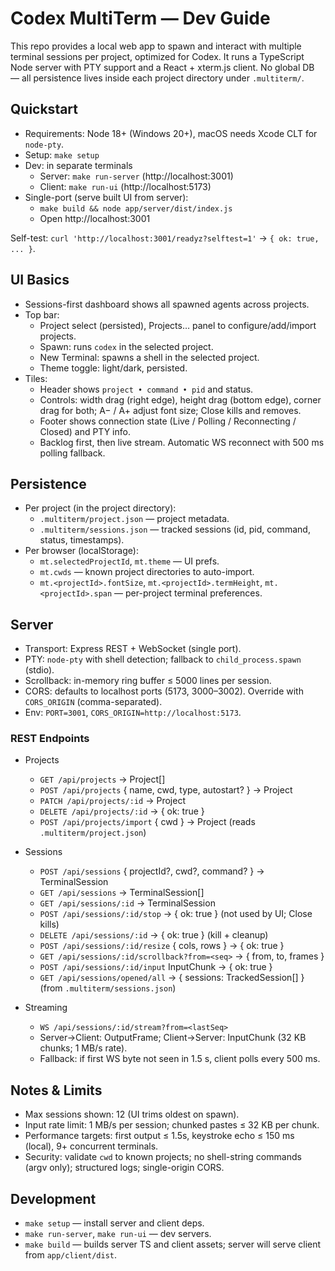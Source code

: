 # Codex MultiTerm — Dev Guide

This repo provides a local web app to spawn and interact with multiple terminal sessions per project, optimized for Codex. It runs a TypeScript Node server with PTY support and a React + xterm.js client. No global DB — all persistence lives inside each project directory under `.multiterm/`.

## Quickstart

- Requirements: Node 18+ (Windows 20+), macOS needs Xcode CLT for `node-pty`.
- Setup: `make setup`
- Dev: in separate terminals
  - Server: `make run-server` (http://localhost:3001)
  - Client: `make run-ui` (http://localhost:5173)
- Single-port (serve built UI from server):
  - `make build && node app/server/dist/index.js`
  - Open http://localhost:3001

Self-test: `curl 'http://localhost:3001/readyz?selftest=1'` → `{ ok: true, ... }`.

## UI Basics

- Sessions-first dashboard shows all spawned agents across projects.
- Top bar:
  - Project select (persisted), Projects… panel to configure/add/import projects.
  - Spawn: runs `codex` in the selected project.
  - New Terminal: spawns a shell in the selected project.
  - Theme toggle: light/dark, persisted.
- Tiles:
  - Header shows `project • command • pid` and status.
  - Controls: width drag (right edge), height drag (bottom edge), corner drag for both; A− / A+ adjust font size; Close kills and removes.
  - Footer shows connection state (Live / Polling / Reconnecting / Closed) and PTY info.
  - Backlog first, then live stream. Automatic WS reconnect with 500 ms polling fallback.

## Persistence

- Per project (in the project directory):
  - `.multiterm/project.json` — project metadata.
  - `.multiterm/sessions.json` — tracked sessions (id, pid, command, status, timestamps).
- Per browser (localStorage):
  - `mt.selectedProjectId`, `mt.theme` — UI prefs.
  - `mt.cwds` — known project directories to auto-import.
  - `mt.<projectId>.fontSize`, `mt.<projectId>.termHeight`, `mt.<projectId>.span` — per-project terminal preferences.

## Server

- Transport: Express REST + WebSocket (single port).
- PTY: `node-pty` with shell detection; fallback to `child_process.spawn` (stdio).
- Scrollback: in-memory ring buffer ≤ 5000 lines per session.
- CORS: defaults to localhost ports (5173, 3000–3002). Override with `CORS_ORIGIN` (comma-separated).
- Env: `PORT=3001`, `CORS_ORIGIN=http://localhost:5173`.

### REST Endpoints

- Projects
  - `GET /api/projects` → Project[]
  - `POST /api/projects` { name, cwd, type, autostart? } → Project
  - `PATCH /api/projects/:id` → Project
  - `DELETE /api/projects/:id` → { ok: true }
  - `POST /api/projects/import` { cwd } → Project (reads `.multiterm/project.json`)

- Sessions
  - `POST /api/sessions` { projectId?, cwd?, command? } → TerminalSession
  - `GET /api/sessions` → TerminalSession[]
  - `GET /api/sessions/:id` → TerminalSession
  - `POST /api/sessions/:id/stop` → { ok: true } (not used by UI; Close kills)
  - `DELETE /api/sessions/:id` → { ok: true } (kill + cleanup)
  - `POST /api/sessions/:id/resize` { cols, rows } → { ok: true }
  - `GET /api/sessions/:id/scrollback?from=<seq>` → { from, to, frames }
  - `POST /api/sessions/:id/input` InputChunk → { ok: true }
  - `GET /api/sessions/opened/all` → { sessions: TrackedSession[] } (from `.multiterm/sessions.json`)

- Streaming
  - `WS /api/sessions/:id/stream?from=<lastSeq>`
  - Server→Client: OutputFrame; Client→Server: InputChunk (32 KB chunks; 1 MB/s rate).
  - Fallback: if first WS byte not seen in 1.5 s, client polls every 500 ms.

## Notes & Limits

- Max sessions shown: 12 (UI trims oldest on spawn).
- Input rate limit: 1 MB/s per session; chunked pastes ≤ 32 KB per chunk.
- Performance targets: first output ≤ 1.5s, keystroke echo ≤ 150 ms (local), 9+ concurrent terminals.
- Security: validate `cwd` to known projects; no shell-string commands (argv only); structured logs; single-origin CORS.

## Development

- `make setup` — install server and client deps.
- `make run-server`, `make run-ui` — dev servers.
- `make build` — builds server TS and client assets; server will serve client from `app/client/dist`.

